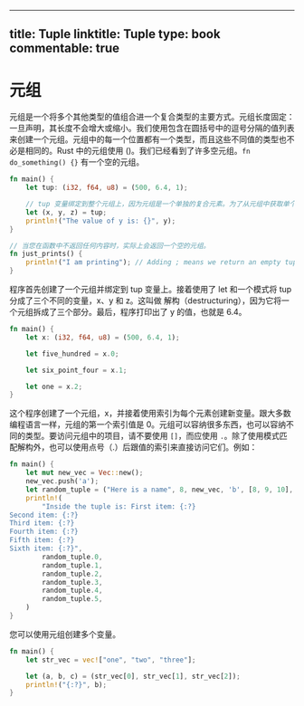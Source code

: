 
---
title: Tuple
linktitle: Tuple
type: book
commentable: true
---

# 元组

元组是一个将多个其他类型的值组合进一个复合类型的主要方式。元组长度固定：一旦声明，其长度不会增大或缩小。我们使用包含在圆括号中的逗号分隔的值列表来创建一个元组。元组中的每一个位置都有一个类型，而且这些不同值的类型也不必是相同的。Rust 中的元组使用 ()。我们已经看到了许多空元组。`fn do_something() {}` 有一个空的元组。

```rs
fn main() {
    let tup: (i32, f64, u8) = (500, 6.4, 1);

    // tup 变量绑定到整个元组上，因为元组是一个单独的复合元素。为了从元组中获取单个值，可以使用模式匹配（pattern matching）来解构（destructure）元组值
    let (x, y, z) = tup;
    println!("The value of y is: {}", y);
}

// 当您在函数中不返回任何内容时，实际上会返回一个空的元组。
fn just_prints() {
    println!("I am printing"); // Adding ; means we return an empty tuple
}
```

程序首先创建了一个元组并绑定到 tup 变量上。接着使用了 let 和一个模式将 tup 分成了三个不同的变量，x、y 和 z。这叫做 解构（destructuring），因为它将一个元组拆成了三个部分。最后，程序打印出了 y 的值，也就是 6.4。

```rs
fn main() {
    let x: (i32, f64, u8) = (500, 6.4, 1);

    let five_hundred = x.0;

    let six_point_four = x.1;

    let one = x.2;
}
```

这个程序创建了一个元组，x，并接着使用索引为每个元素创建新变量。跟大多数编程语言一样，元组的第一个索引值是 0。元组可以容纳很多东西，也可以容纳不同的类型。要访问元组中的项目，请不要使用 `[]`，而应使用 `.`。除了使用模式匹配解构外，也可以使用点号（.）后跟值的索引来直接访问它们。例如：

```rs
fn main() {
    let mut new_vec = Vec::new();
    new_vec.push('a');
    let random_tuple = ("Here is a name", 8, new_vec, 'b', [8, 9, 10], 7.7);
    println!(
        "Inside the tuple is: First item: {:?}
Second item: {:?}
Third item: {:?}
Fourth item: {:?}
Fifth item: {:?}
Sixth item: {:?}",
        random_tuple.0,
        random_tuple.1,
        random_tuple.2,
        random_tuple.3,
        random_tuple.4,
        random_tuple.5,
    )
}
```

您可以使用元组创建多个变量。

```rs
fn main() {
    let str_vec = vec!["one", "two", "three"];

    let (a, b, c) = (str_vec[0], str_vec[1], str_vec[2]);
    println!("{:?}", b);
}

```

    